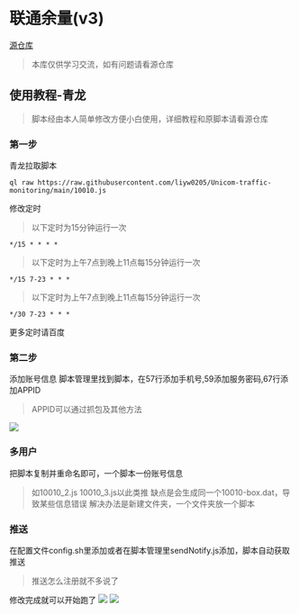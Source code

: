 # 联通余量(v3)
[源仓库](https://github.com/xream/scripts/tree/main/surge/modules/10010v3)
> 本库仅供学习交流，如有问题请看源仓库

## 使用教程-青龙
> 脚本经由本人简单修改方便小白使用，详细教程和原脚本请看源仓库

### 第一步
青龙拉取脚本
```
ql raw https://raw.githubusercontent.com/liyw0205/Unicom-traffic-monitoring/main/10010.js
```

修改定时
> 以下定时为15分钟运行一次
```
*/15 * * * *
```
> 以下定时为上午7点到晚上11点每15分钟运行一次
```
*/15 7-23 * * *
```
> 以下定时为上午7点到晚上11点每15分钟运行一次
```
*/30 7-23 * * *
```
更多定时请百度

### 第二步
添加账号信息
脚本管理里找到脚本，在57行添加手机号,59添加服务密码,67行添加APPID
> APPID可以通过抓包及其他方法
<img src = "https://github.com/liyw0205/Connection-margin-v3-/blob/main/%E8%84%9A%E6%9C%AC/%E6%9D%A5%E6%BA%90/IMG_20221116_152154.jpg" >

### 多用户
把脚本复制并重命名即可，一个脚本一份账号信息
> 如10010_2.js 10010_3.js以此类推
缺点是会生成同一个10010-box.dat，导致某些信息错误
解决办法是新建文件夹，一个文件夹放一个脚本

### 推送
在配置文件config.sh里添加或者在脚本管理里sendNotify.js添加，脚本自动获取推送
> 推送怎么注册就不多说了

修改完成就可以开始跑了
<img src = "https://github.com/liyw0205/Connection-margin-v3-/blob/main/%E8%84%9A%E6%9C%AC/%E6%9D%A5%E6%BA%90/IMG_20221116_163812.jpg" >
<img src = "https://github.com/liyw0205/Connection-margin-v3-/blob/main/%E8%84%9A%E6%9C%AC/%E6%9D%A5%E6%BA%90/IMG_20221116_163757.jpg" >
